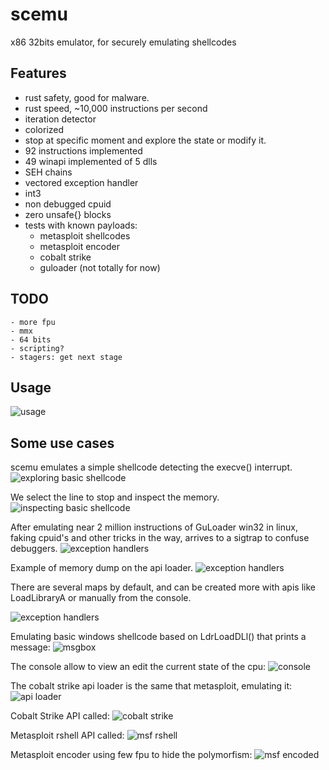 # scemu
x86 32bits emulator, for securely emulating shellcodes 

## Features
- rust safety, good for malware.
- rust speed, ~10,000 instructions per second
- iteration detector
- colorized
- stop at specific moment and explore the state or modify it.
- 92 instructions implemented
- 49 winapi implemented of 5 dlls
- SEH chains
- vectored exception handler
- int3
- non debugged cpuid
- zero unsafe{} blocks
- tests with known payloads:
	- metasploit shellcodes
	- metasploit encoder
	- cobalt strike
	- guloader (not totally for now)

## TODO
	- more fpu
	- mmx
	- 64 bits
	- scripting?
	- stagers: get next stage

## Usage
![usage](pics/usage.png)


## Some use cases

scemu emulates a simple shellcode detecting the execve() interrupt.
![exploring basic shellcode](pics/basic_shellcode1.png)

We select the line to stop and inspect the memory.
![inspecting basic shellcode](pics/basic_shellcode2.png)

After emulating near 2 million instructions of GuLoader win32 in linux, faking cpuid's and other tricks in the way, arrives to a sigtrap to confuse debuggers. 
![exception handlers](pics/guloader1.png)

Example of memory dump on the api loader.
![exception handlers](pics/memdump.png)

There are several maps by default, and can be created more with apis like LoadLibraryA or manually from the console.

![exception handlers](pics/maps.png)

Emulating basic windows shellcode based on LdrLoadDLl() that prints a message:
![msgbox](pics/msgbox.png)

The console allow to view an edit the current state of the cpu:
![console](pics/console_help.png)

The cobalt strike api loader is the same that metasploit, emulating it:
![api loader](pics/metasploit_api_loader.png)

Cobalt Strike API called:
![cobalt strike](pics/cobalt_strike.png)


Metasploit rshell API called:
![msf rshell](pics/metasploit_rshell.png)

Metasploit encoder using few fpu to hide the polymorfism:
![msf encoded](pics/msf_encoded.png)
